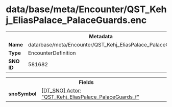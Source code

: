 <h1>data/base/meta/Encounter/QST_Kehj_EliasPalace_PalaceGuards.enc</h1><table><tr><th colspan="100%">Metadata</th></tr><tr><td><b>Name</b></td><td>data/base/meta/Encounter/QST_Kehj_EliasPalace_PalaceGuards.enc</td></tr><tr><td><b>Type</b></td><td>EncounterDefinition</td></tr><tr><td><b>SNO ID</b></td><td>581682</td></tr></table>

<table><tr><th colspan="100%">Fields</th></tr><tr><td><b>snoSymbol</b></td><td><a href="..\Actor\QST_Kehj_EliasPalace_PalaceGuards_f.acr">[DT_SNO] Actor: "QST_Kehj_EliasPalace_PalaceGuards_f"</a></td></tr></table>

